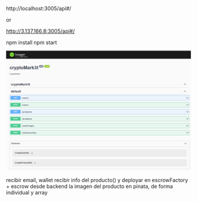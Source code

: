 http://localhost:3005/api#/

or


http://3.137.166.8:3005/api#/

npm install
npm start

![Alt text](swagger.png)


recibir email, wallet
recibir info del producto()  y deployar en escrowFactory + escrow desde backend
la imagen del producto en pinata, de forma individual y array



